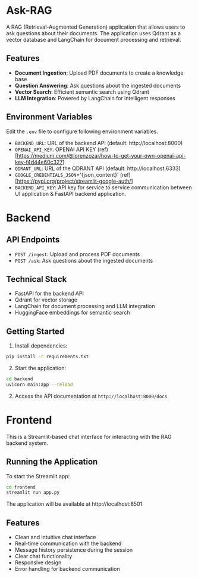 # Ask-RAG

A RAG (Retrieval-Augmented Generation) application that allows users to ask questions about their documents. The application uses Qdrant as a vector database and LangChain for document processing and retrieval.

## Features

- **Document Ingestion**: Upload PDF documents to create a knowledge base
- **Question Answering**: Ask questions about the ingested documents
- **Vector Search**: Efficient semantic search using Qdrant
- **LLM Integration**: Powered by LangChain for intelligent responses

## Environment Variables
Edit the `.env` file to configure following environment variables. 
- `BACKEND_URL`: URL of the backend API (default: http://localhost:8000) 
- `OPENAI_API_KEY`: OPENAI API KEY (ref)[https://medium.com/@lorenzozar/how-to-get-your-own-openai-api-key-f4d44e60c327]
- `QDRANT_URL`: URL of the QDRANT API (default: http://localhost:6333)
- `GOOGLE_CREDENTIALS_JSON`='{json_content}' (ref)[https://pypi.org/project/streamlit-google-auth/]
- `BACKEND_API_KEY`: API key for service to service communication between UI application & FastAPI backend application.

# Backend
## API Endpoints

- `POST /ingest`: Upload and process PDF documents
- `POST /ask`: Ask questions about the ingested documents

## Technical Stack

- FastAPI for the backend API
- Qdrant for vector storage
- LangChain for document processing and LLM integration
- HuggingFace embeddings for semantic search

## Getting Started

1. Install dependencies:
```bash
pip install -r requirements.txt
```

2. Start the application:
```bash
cd backend
uvicorn main:app --reload
```

2. Access the API documentation at `http://localhost:8000/docs`

# Frontend

This is a Streamlit-based chat interface for interacting with the RAG backend system.

## Running the Application

To start the Streamlit app:

```bash
cd frontend
streamlit run app.py
```

The application will be available at http://localhost:8501

## Features

- Clean and intuitive chat interface
- Real-time communication with the backend
- Message history persistence during the session
- Clear chat functionality
- Responsive design
- Error handling for backend communication

